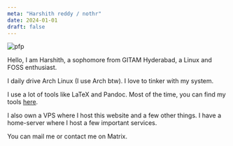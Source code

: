 ```yaml
---
meta: "Harshith reddy / nothr"
date: 2024-01-01
draft: false
---
```


![pfp](https://nothr.in/static/pfp1.webp)


Hello, I am Harshith, a sophomore from GITAM Hyderabad, a Linux and FOSS enthusiast.

I daily drive Arch Linux (I use Arch btw). I love to tinker with my system.

I use a lot of tools like LaTeX and Pandoc. Most of the time, you can find my tools [here](/tools.html).

I also own a VPS where I host this website and a few other things. I have a home-server where I host a few important services.

You can mail me or contact me on Matrix.
